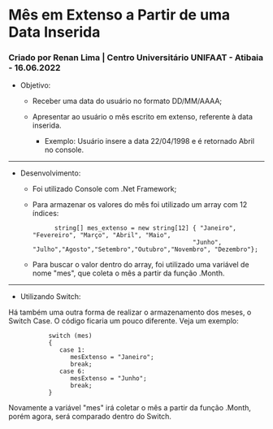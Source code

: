 # Mês em Extenso a Partir de uma Data Inserida

### Criado por Renan Lima | Centro Universitário UNIFAAT - Atibaia - 16.06.2022


- Objetivo:

  - Receber uma data do usuário no formato DD/MM/AAAA;
  - Apresentar ao usuário o mês escrito em extenso, referente à data inserida.
    
    - Exemplo: Usuário insere a data 22/04/1998 e é retornado Abril no console.
                   
------------------------------------------------------------------------------------------------------ 

- Desenvolvimento: 

  - Foi utilizado Console com .Net Framework;
  - Para armazenar os valores do mês foi utilizado um array com 12 índices:
  
              string[] mes_extenso = new string[12] { "Janeiro", "Fevereiro", "Março", "Abril", "Maio",
                                                    "Junho", "Julho","Agosto","Setembro","Outubro","Novembro", "Dezembro"};
                                                    
  - Para buscar o valor dentro do array, foi utilizado uma variável de nome "mes", que coleta o mês a partir da função .Month.

------------------------------------------------------------------------------------------------------ 

- Utilizando Switch:

Há também uma outra forma de realizar o armazenamento dos meses, o Switch Case.
O código ficaria um pouco diferente. Veja um exemplo:

               switch (mes)
               {
                  case 1:
                     mesExtenso = "Janeiro";
                     break;
                  case 6:
                     mesExtenso = "Junho";
                     break;
               }
               
               
Novamente a variável "mes" irá coletar o mês a partir da função .Month, porém agora, será comparado dentro do Switch.              
                    
                    
                    
